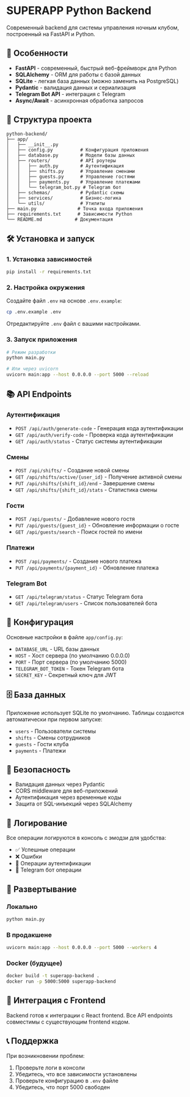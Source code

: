 # SUPERAPP Python Backend

Современный backend для системы управления ночным клубом, построенный на FastAPI и Python.

## 🚀 Особенности

- **FastAPI** - современный, быстрый веб-фреймворк для Python
- **SQLAlchemy** - ORM для работы с базой данных
- **SQLite** - легкая база данных (можно заменить на PostgreSQL)
- **Pydantic** - валидация данных и сериализация
- **Telegram Bot API** - интеграция с Telegram
- **Async/Await** - асинхронная обработка запросов

## 📁 Структура проекта

```
python-backend/
├── app/
│   ├── __init__.py
│   ├── config.py          # Конфигурация приложения
│   ├── database.py        # Модели базы данных
│   ├── routers/           # API роутеры
│   │   ├── auth.py        # Аутентификация
│   │   ├── shifts.py      # Управление сменами
│   │   ├── guests.py      # Управление гостями
│   │   ├── payments.py    # Управление платежами
│   │   └── telegram_bot.py # Telegram бот
│   ├── schemas/           # Pydantic схемы
│   ├── services/          # Бизнес-логика
│   └── utils/             # Утилиты
├── main.py               # Точка входа приложения
├── requirements.txt      # Зависимости Python
└── README.md            # Документация
```

## 🛠️ Установка и запуск

### 1. Установка зависимостей

```bash
pip install -r requirements.txt
```

### 2. Настройка окружения

Создайте файл `.env` на основе `.env.example`:

```bash
cp .env.example .env
```

Отредактируйте `.env` файл с вашими настройками.

### 3. Запуск приложения

```bash
# Режим разработки
python main.py

# Или через uvicorn
uvicorn main:app --host 0.0.0.0 --port 5000 --reload
```

## 📚 API Endpoints

### Аутентификация
- `POST /api/auth/generate-code` - Генерация кода аутентификации
- `GET /api/auth/verify-code` - Проверка кода аутентификации
- `GET /api/auth/status` - Статус системы аутентификации

### Смены
- `POST /api/shifts/` - Создание новой смены
- `GET /api/shifts/active/{user_id}` - Получение активной смены
- `PUT /api/shifts/{shift_id}/end` - Завершение смены
- `GET /api/shifts/{shift_id}/stats` - Статистика смены

### Гости
- `POST /api/guests/` - Добавление нового гостя
- `PUT /api/guests/{guest_id}` - Обновление информации о госте
- `GET /api/guests/search` - Поиск гостей по имени

### Платежи
- `POST /api/payments/` - Создание нового платежа
- `PUT /api/payments/{payment_id}` - Обновление платежа

### Telegram Bot
- `GET /api/telegram/status` - Статус Telegram бота
- `GET /api/telegram/users` - Список пользователей бота

## 🔧 Конфигурация

Основные настройки в файле `app/config.py`:

- `DATABASE_URL` - URL базы данных
- `HOST` - Хост сервера (по умолчанию 0.0.0.0)
- `PORT` - Порт сервера (по умолчанию 5000)
- `TELEGRAM_BOT_TOKEN` - Токен Telegram бота
- `SECRET_KEY` - Секретный ключ для JWT

## 🗄️ База данных

Приложение использует SQLite по умолчанию. Таблицы создаются автоматически при первом запуске:

- `users` - Пользователи системы
- `shifts` - Смены сотрудников
- `guests` - Гости клуба
- `payments` - Платежи

## 🔐 Безопасность

- Валидация данных через Pydantic
- CORS middleware для веб-приложений
- Аутентификация через временные коды
- Защита от SQL-инъекций через SQLAlchemy

## 📝 Логирование

Все операции логируются в консоль с эмодзи для удобства:

- ✅ Успешные операции
- ❌ Ошибки
- 🔑 Операции аутентификации
- 🤖 Telegram бот операции

## 🚀 Развертывание

### Локально
```bash
python main.py
```

### В продакшене
```bash
uvicorn main:app --host 0.0.0.0 --port 5000 --workers 4
```

### Docker (будущее)
```bash
docker build -t superapp-backend .
docker run -p 5000:5000 superapp-backend
```

## 🤝 Интеграция с Frontend

Backend готов к интеграции с React frontend. Все API endpoints совместимы с существующим frontend кодом.

## 📞 Поддержка

При возникновении проблем:

1. Проверьте логи в консоли
2. Убедитесь, что все зависимости установлены
3. Проверьте конфигурацию в `.env` файле
4. Убедитесь, что порт 5000 свободен 